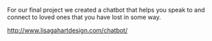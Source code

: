 For our final project we created a chatbot that helps you speak to and connect to loved ones that you have lost in some way. 

http://www.lisagahartdesign.com/chatbot/
